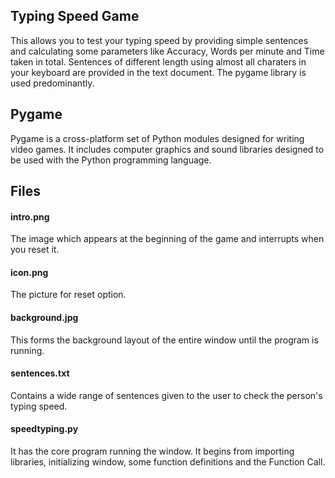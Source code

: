 ## Typing Speed Game
This allows you to test your typing speed by providing simple sentences and calculating some parameters like Accuracy, Words per minute and Time taken in total. Sentences of different length using almost all charaters in your keyboard are provided in the text document. The pygame library is used predominantly.
## Pygame
Pygame is a cross-platform set of Python modules designed for writing video games. It includes computer graphics and sound libraries designed to be used with the Python programming language.
## Files
#### intro.png 
The image which appears at the beginning of the game and interrupts when you reset it.
#### icon.png
The picture for reset option.
#### background.jpg
This forms the background layout of the entire window until the program is running.
#### sentences.txt
Contains a wide range of sentences given to the user to check the person's typing speed.
#### speedtyping.py
It has the core program running the window. It begins from importing libraries, initializing window, some function definitions and the Function Call.

